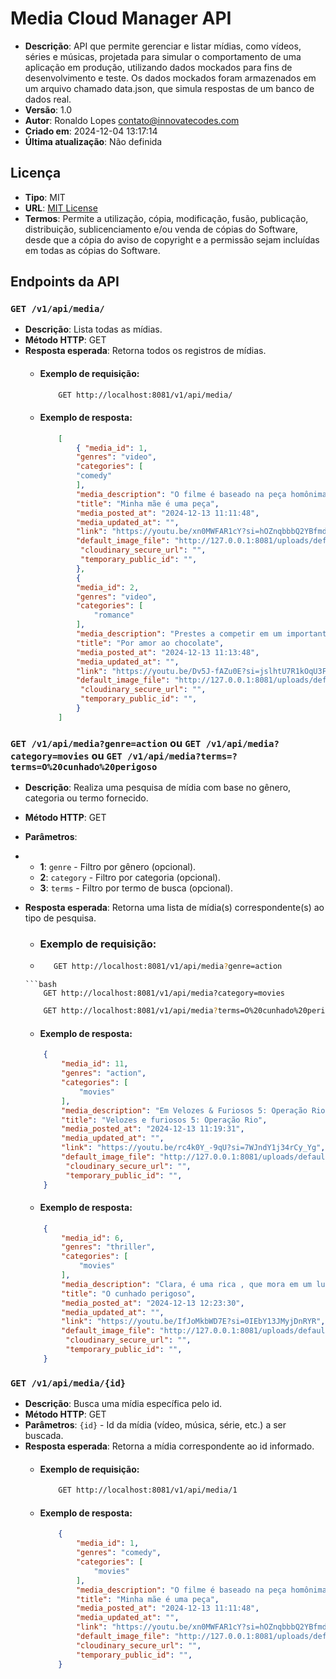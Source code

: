 # Media Cloud Manager API

- **Descrição**: API que permite gerenciar e listar mídias, como vídeos, séries e músicas, projetada para simular o comportamento de uma aplicação em produção, utilizando dados mockados para fins de desenvolvimento e teste. Os dados mockados foram armazenados em um arquivo chamado data.json, que simula respostas de um banco de dados real.
- **Versão**: 1.0
- **Autor**: Ronaldo Lopes <contato@innovatecodes.com>
- **Criado em**: 2024-12-04 13:17:14
- **Última atualização**: Não definida

## Licença

- **Tipo**: MIT
- **URL**: [MIT License](https://opensource.org/licenses/MIT)
- **Termos**: Permite a utilização, cópia, modificação, fusão, publicação, distribuição, sublicenciamento e/ou venda de cópias do Software, desde que a cópia do aviso de copyright e a permissão sejam incluídas em todas as cópias do Software.

## Endpoints da API

### `GET /v1/api/media/`
- **Descrição**: Lista todas as mídias.
- **Método HTTP**: GET
- **Resposta esperada**: Retorna todos os registros de mídias.
  - #### Exemplo de requisição:
    ```bash
        GET http://localhost:8081/v1/api/media/
    ```
  - #### Exemplo de resposta: 
    ```json
        [
            { "media_id": 1,
            "genres": "video",
            "categories": [
            "comedy"
            ],
            "media_description": "O filme é baseado na peça homônima criada e estrelada pelo próprio Paulo e que levou milhões de espectadores ao teatro ao longo dos anos em cartaz.",
            "title": "Minha mãe é uma peça",
            "media_posted_at": "2024-12-13 11:11:48",
            "media_updated_at": "",
            "link": "https://youtu.be/xn0MWFAR1cY?si=hOZnqbbbQ2YBfmdC",
            "default_image_file": "http://127.0.0.1:8081/uploads/default-image-file-98d8c367-1eae-4e84-b91e-1e26b519cc5d-1735075685178-148181922.jpg",
             "cloudinary_secure_url": "",
             "temporary_public_id": "",
            },
            {
            "media_id": 2,
            "genres": "video",
            "categories": [
                "romance"
            ],
            "media_description": "Prestes a competir em um importante concurso culinário, Ária, uma confeteira talentosa, vê seus planos desmoronarem quando seu parceiro a abandona poucos dias antes do evento. Desesperada, ela encontra apoio em um charmoso pai solteiro que a ajuda a descobrir não apenas um ingrediente secreto para sua receita,  mas também o caminho para a verdadeira felicidade. Confeteira Desesperada Encontra o Ingrediente Secreto da Felicidade!",
            "title": "Por amor ao chocolate",
            "media_posted_at": "2024-12-13 11:13:48",
            "media_updated_at": "",
            "link": "https://youtu.be/Dv5J-fAZu0E?si=jslhtU7R1kOqU3Fc",
            "default_image_file": "http://127.0.0.1:8081/uploads/default-image-file-2c98dfd7-efdf-4f33-9f8c-f6435480a1d6-1735075749840-650163747.jpg",
             "cloudinary_secure_url": "",
             "temporary_public_id": "",
            }                       
        ]          
    ```

### `GET /v1/api/media?genre=action` ou `GET /v1/api/media?category=movies` ou `GET /v1/api/media?terms=?terms=O%20cunhado%20perigoso` 
- **Descrição**: Realiza uma pesquisa de mídia com base no gênero, categoria ou termo fornecido.
- **Método HTTP**: GET
- **Parâmetros**:
- - **1**: `genre` - Filtro por gênero (opcional).
  - **2**: `category` - Filtro por categoria (opcional).
  - **3**: `terms` - Filtro por termo de busca (opcional).
- **Resposta esperada**: Retorna uma lista de mídia(s) correspondente(s) ao tipo de pesquisa.
  - ### Exemplo de requisição:
  -  ```bash
        GET http://localhost:8081/v1/api/media?genre=action
    ```
    ```bash
        GET http://localhost:8081/v1/api/media?category=movies
    ```
    ```bash
        GET http://localhost:8081/v1/api/media?terms=O%20cunhado%20perigoso
    ```
     - #### Exemplo de resposta:
    ```json
        {
            "media_id": 11,
            "genres": "action",
            "categories": [
                "movies"
            ],
            "media_description": "Em Velozes & Furiosos 5: Operação Rio, Dominic Toretto (Vin Diesel) foi resgatado da prisão por sua irmã Mia (Jordana Brewster) e Brian O'Conner (Paul Walker), que realizam um ousa...",
            "title": "Velozes e furiosos 5: Operação Rio",
            "media_posted_at": "2024-12-13 11:19:31",
            "media_updated_at": "",
            "link": "https://youtu.be/rc4k0Y_-9qU?si=7WJndY1j34rCy_Yg",
            "default_image_file": "http://127.0.0.1:8081/uploads/default-image-file-02da2c43-35e3-4231-941c-8d27b28f6e72-1735072746014-990036758.jpg",
             "cloudinary_secure_url": "",
             "temporary_public_id": "",
        }              
    ```

    - #### Exemplo de resposta:
    ```json
        {
            "media_id": 6,
            "genres": "thriller",
            "categories": [
                "movies"
            ],
            "media_description": "Clara, é uma rica , que mora em um lugar com vizinhos ricos, mas ela tem seu mundo virado de cabeça para baixo com a chegada inesperada do seu cunhado.",
            "title": "O cunhado perigoso",
            "media_posted_at": "2024-12-13 12:23:30",
            "media_updated_at": "",
            "link": "https://youtu.be/IfJoMkbWD7E?si=0IEbY13JMyjDnRYR",
            "default_image_file": "http://127.0.0.1:8081/uploads/default-image-file-d64cf58b-4f49-4fe7-931a-ff045c6e04d5-1735075630057-300622454.jpg",
             "cloudinary_secure_url": "",
             "temporary_public_id": "",
        }              
    ```

### `GET /v1/api/media/{id}`
- **Descrição**: Busca uma mídia específica pelo id.
- **Método HTTP**: GET
- **Parâmetros**: `{id}` - Id da mídia (vídeo, música, série, etc.) a ser buscada.
- **Resposta esperada**: Retorna a mídia correspondente ao id informado.
  - #### Exemplo de requisição:
    ```bash
        GET http://localhost:8081/v1/api/media/1
    ```
  - #### Exemplo de resposta:
    ```json
        {
            "media_id": 1,
            "genres": "comedy",
            "categories": [
                "movies"
            ],
            "media_description": "O filme é baseado na peça homônima criada e estrelada pelo próprio Paulo e que levou milhões de espectadores ao teatro ao longo dos anos em cartaz.",
            "title": "Minha mãe é uma peça",
            "media_posted_at": "2024-12-13 11:11:48",
            "media_updated_at": "",
            "link": "https://youtu.be/xn0MWFAR1cY?si=hOZnqbbbQ2YBfmdC",
            "default_image_file": "http://127.0.0.1:8081/uploads/default-image-file-98d8c367-1eae-4e84-b91e-1e26b519cc5d-1735075685178-148181922.jpg",
            "cloudinary_secure_url": "",
            "temporary_public_id": "",
        }
    ```

